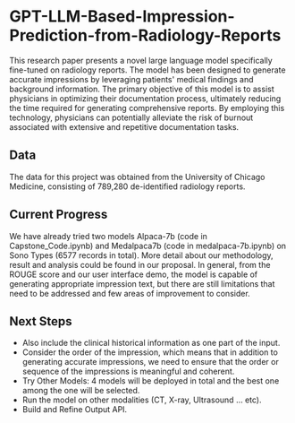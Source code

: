 # GPT-LLM-Based-Impression-Prediction-from-Radiology-Reports

This research paper presents a novel large language model specifically fine-tuned on radiology reports. The model has been designed to generate accurate impressions by leveraging patients' medical findings and background information. The primary objective of this model is to assist physicians in optimizing their documentation process, ultimately reducing the time required for generating comprehensive reports. By employing this technology, physicians can potentially alleviate the risk of burnout associated with extensive and repetitive documentation tasks.

## Data
The data for this project was obtained from the University of Chicago Medicine, consisting of 789,280 de-identified radiology reports. 

## Current Progress
We have already tried two models Alpaca-7b (code in Capstone_Code.ipynb) and Medalpaca7b (code in medalpaca-7b.ipynb) on Sono Types (6577 records in total). More detail about our methodology, result and analysis could be found in our proposal. In general, from the ROUGE score and our user interface demo, the model is capable of generating appropriate impression text, but there are still limitations that need to be addressed and few areas of improvement to consider.

## Next Steps
- Also include the clinical historical information as one part of the input.
- Consider the order of the impression, which means that in addition to generating accurate impressions, we need to ensure that the order or sequence of the impressions is meaningful and coherent.
- Try Other Models: 4 models will be deployed in total and the best one among the one will be selected.
- Run the model on other modalities (CT, X-ray, Ultrasound … etc).
- Build and Refine Output API.
